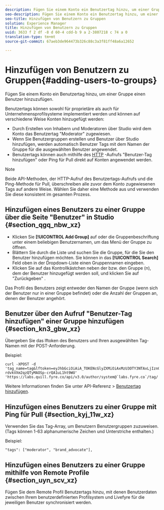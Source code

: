 ```yaml
---
description: Fügen Sie einem Konto ein Benutzertag hinzu, um einer Gruppe einen Benutzer hinzuzufügen.
seo-description: Fügen Sie einem Konto ein Benutzertag hinzu, um einer Gruppe einen Benutzer hinzuzufügen.
seo-title: Hinzufügen von Benutzern zu Gruppen
solution: Experience Manager
title: Hinzufügen von Benutzern zu Gruppen
uuid: 3633 f 2 df -8 d 60-4 cdd-b 9 a 2-3807218 c 74 a 0
translation-type: tm+mt
source-git-commit: 67aeb3de964473b326c88c3a3f81ff48a6a12652

---
```



# Hinzufügen von Benutzern zu Gruppen{#adding-users-to-groups}

Fügen Sie einem Konto ein Benutzertag hinzu, um einer Gruppe einen Benutzer hinzuzufügen.

Benutzertags können sowohl für proprietäre als auch für Unternehmensprofilsysteme implementiert werden und können auf verschiedene Weise Konten hinzugefügt werden:

* Durch Erstellen von Inhabern und Moderatoren über Studio wird dem Konto das Benutzertag &quot;Moderator&quot; zugewiesen.
* Wenn Sie Benutzergruppen erstellen und Benutzer über Studio hinzufügen, werden automatisch Benutzer Tags mit dem Namen der Gruppe für die ausgewählten Benutzer angewendet.
* Benutzertags können auch mithilfe des [HTTP](https://api.livefyre.com/docs#add-user-tag) -Aufrufs &quot;Benutzer-Tag hinzufügen&quot; oder Ping für Pull direkt auf Konten angewendet werden.

>[!NOTE]
>
>Beide API-Methoden, der HTTP-Aufruf des Benutzertags-Aufrufs und die Ping-Methode für Pull, überschreiben alle zuvor dem Konto zugewiesenen Tags auf andere Weise. Wählen Sie daher eine Methode aus und verwenden Sie diese konsistent im gesamten Prozess.

## Hinzufügen eines Benutzers zu einer Gruppe über die Seite &quot;Benutzer&quot; in Studio {#section_qgq_nbw_xz}

* Klicken Sie **[!UICONTROL Add Group]** auf oder die Gruppenbeschriftung unter einem beliebigen Benutzernamen, um das Menü der Gruppe zu öffnen.
* Blättern Sie durch die Liste und suchen Sie die Gruppe, für die Sie den Benutzer hinzufügen möchten. Sie können in das **[!UICONTROL Search]** Feld oben in der Dropdown-Liste einen Gruppennamen eingeben.
* Klicken Sie auf das Kontrollkästchen neben der bzw. den Gruppe (n), dem der Benutzer hinzugefügt werden soll, und klicken Sie auf &quot;Zurückgeben&quot; .

Das Profil des Benutzers zeigt entweder den Namen der Gruppe (wenn sich der Benutzer nur in einer Gruppe befindet) oder die Anzahl der Gruppen an, denen der Benutzer angehört.

## Benutzer über den Aufruf &quot;Benutzer-Tag hinzufügen&quot; einer Gruppe hinzufügen {#section_kn3_gbw_xz}

Übergeben Sie das lftoken des Benutzers und Ihren ausgewählten Tag-Namen mit der POST-Anforderung.

Beispiel:

```
curl -XPOST -d 'tag_name=tag&lftoken=eyJhbGciOiAiA_TOKENcGlyZXMiOiAxMzU3OTY3NTAxLjIzn0.KoyXUVCavt-rdvkVXm2qzQTyMAOSp-crQA1uL1ht9WU' 'https://labs.quill.fyre.co/api/v3.0/author/system@`labs.fyre.co`/tag/'
```


Weitere Informationen finden Sie unter API-Referenz &gt; [Benutzertag hinzufügen](https://api.livefyre.com/docs/apis/by-category/user-management#operation=urn:livefyre:apis:quill:operations:api:v3.0:author:tags:method=post).

## Hinzufügen eines Benutzers zu einer Gruppe mit Ping für Pull {#section_kyj_11w_xz}

Verwenden Sie das Tag-Array, um Benutzern Benutzergruppen zuzuweisen. (Tags können 1-63 alphanumerische Zeichen und Unterstriche enthalten.)

Beispiel:

```
"tags": ["moderator", "brand_advocate"],
```

## Hinzufügen eines Benutzers zu einer Gruppe mithilfe von Remote Profile {#section_uyn_scv_xz}

Fügen Sie dem Remote Profil Benutzertags hinzu, mit denen Benutzerdaten zwischen Ihrem benutzerdefinierten Profilsystem und Livefyre für die jeweiligen Benutzer synchronisiert werden.
